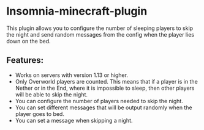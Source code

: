 # Insomnia-minecraft-plugin
This plugin allows you to configure the number of sleeping players to skip the night and send random messages from the config when the player lies down on the bed.

<h2>Features:</h2>
<ul>
<li>Works on servers with version 1.13 or higher.</li>
<li>Only Overworld players are counted. This means that if a player is in the Nether or in the End, where it is impossible to sleep, then other players will be able to skip the night.</li>
<li>You can configure the number of players needed to skip the night.</li>
<li>You can set different messages that will be output randomly when the player goes to bed.</li>
<li>You can set a message when skipping a night.</li>
</ul>
